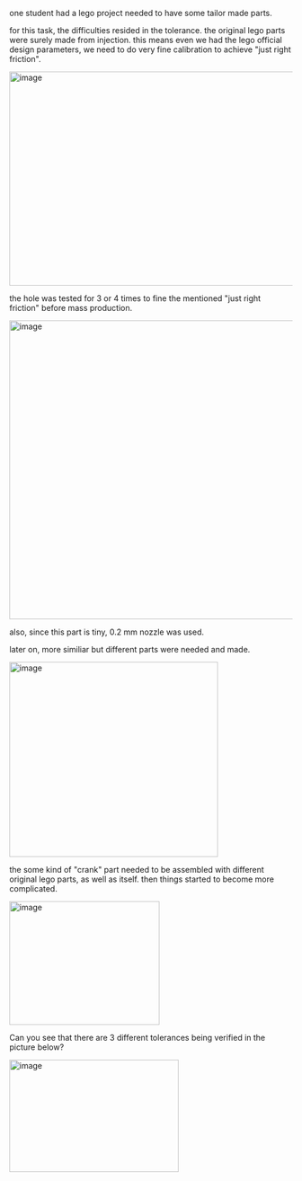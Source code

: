 one student had a lego project needed to have some tailor made parts. 

for this task, the difficulties resided in the tolerance. the original lego parts were surely made from injection. this means even we had the lego official design parameters, we need to do very fine calibration to achieve "just right friction". 

<img width="574" height="381" alt="image" src="https://github.com/user-attachments/assets/272d5fdc-34be-4add-b875-b1506dbe08e5" />

the hole was tested for 3 or 4 times to fine the mentioned "just right friction" before mass production. 

<img width="563" height="532" alt="image" src="https://github.com/user-attachments/assets/1b36c274-ea0b-403d-b550-b933533a6b4b" />

also, since this part is tiny, 0.2 mm nozzle was used. 

later on, more similiar but different parts were needed and made. 

<img width="371" height="347" alt="image" src="https://github.com/user-attachments/assets/2c9a2e1a-ded6-44f6-8a45-fbd18def462d" />

the some kind of "crank" part needed to be assembled with different original lego parts, as well as itself. then things started to become more complicated. 

<img width="267" height="220" alt="image" src="https://github.com/user-attachments/assets/7cd41bce-1ca4-4dea-a5c2-7fa145e18c88" />

Can you see that there are 3 different tolerances being verified in the picture below?

<img width="301" height="200" alt="image" src="https://github.com/user-attachments/assets/f9f079e2-a5b6-47dd-84b3-47a1e5bed399" />
